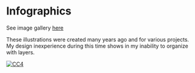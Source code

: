 # Infographics

See image gallery [here](Gallery.md)

These illustrations were created many years ago and for various projects.
My design inexperience during this time shows in my inability to organize with layers.

[![CC4](https://i.creativecommons.org/l/by/4.0/88x31.png)](http://creativecommons.org/licenses/by/4.0/)

